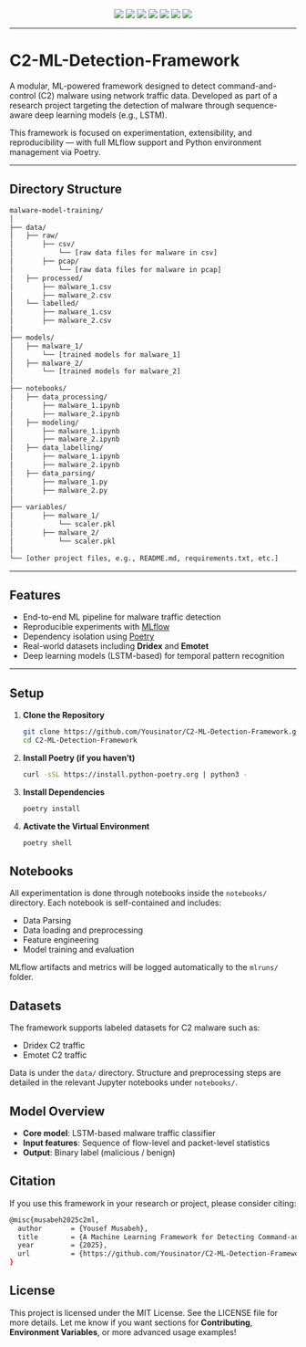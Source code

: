 <p align="center">
  <img src="https://img.shields.io/badge/Python-3.10+-blue?style=for-the-badge&logo=python" />
  <img src="https://img.shields.io/badge/License-MIT-green?style=for-the-badge" />
  <img src="https://img.shields.io/badge/Build-Passing-brightgreen?style=for-the-badge" />
  <img src="https://img.shields.io/badge/Framework-PyTorch-red?style=for-the-badge&logo=pytorch" />
  <img src="https://img.shields.io/badge/Package_Manager-Poetry-8c52ff?style=for-the-badge&logo=python" />
  <img src="https://img.shields.io/badge/Tracking-MLflow-orange?style=for-the-badge" />
  <img src="https://img.shields.io/github/last-commit/Yousinator/C2-ML-Detection-Framework?style=for-the-badge" />
</p>

---

# C2-ML-Detection-Framework

A modular, ML-powered framework designed to detect command-and-control (C2) malware using network traffic data. Developed as part of a research project targeting the detection of malware through sequence-aware deep learning models (e.g., LSTM).

This framework is focused on experimentation, extensibility, and reproducibility — with full MLflow support and Python environment management via Poetry.

---

## Directory Structure

```bash
malware-model-training/
│
├── data/
│   ├── raw/
│       ├── csv/
│           └── [raw data files for malware in csv]
│       ├── pcap/
│           └── [raw data files for malware in pcap]
│   ├── processed/
│       ├── malware_1.csv
│       ├── malware_2.csv
│   └── labelled/
│       ├── malware_1.csv
│       ├── malware_2.csv
│
├── models/
│   ├── malware_1/
│       └── [trained models for malware_1]
│   ├── malware_2/
│       └── [trained models for malware_2]
│
├── notebooks/
│   ├── data_processing/
│       ├── malware_1.ipynb
│       ├── malware_2.ipynb
│   ├── modeling/
│       ├── malware_1.ipynb
│       ├── malware_2.ipynb
│   ├── data_labelling/
│       ├── malware_1.ipynb
│       ├── malware_2.ipynb
│   ├── data_parsing/
│       ├── malware_1.py
│       ├── malware_2.py
│
├── variables/
│       ├── malware_1/
│           └── scaler.pkl
│       ├── malware_2/
│           └── scaler.pkl
│
└── [other project files, e.g., README.md, requirements.txt, etc.]
```

---

## Features

- End-to-end ML pipeline for malware traffic detection
- Reproducible experiments with [MLflow](https://mlflow.org/)
- Dependency isolation using [Poetry](https://python-poetry.org/)
- Real-world datasets including **Dridex** and **Emotet**
- Deep learning models (LSTM-based) for temporal pattern recognition

---

## Setup

1. **Clone the Repository**

   ```bash
   git clone https://github.com/Yousinator/C2-ML-Detection-Framework.git
   cd C2-ML-Detection-Framework
   ```

2. **Install Poetry (if you haven’t)**

   ```bash
   curl -sSL https://install.python-poetry.org | python3 -

   ```

3. **Install Dependencies**

   ```bash
   poetry install

   ```

4. **Activate the Virtual Environment**

   ```bash
   poetry shell

   ```

## Notebooks

All experimentation is done through notebooks inside the `notebooks/` directory. Each notebook is self-contained and includes:

- Data Parsing
- Data loading and preprocessing
- Feature engineering
- Model training and evaluation

MLflow artifacts and metrics will be logged automatically to the `mlruns/` folder.

## Datasets

The framework supports labeled datasets for C2 malware such as:

- Dridex C2 traffic
- Emotet C2 traffic

Data is under the `data/` directory. Structure and preprocessing steps are detailed in the relevant Jupyter notebooks under `notebooks/`.

## Model Overview

- **Core model**: LSTM-based malware traffic classifier
- **Input features**: Sequence of flow-level and packet-level statistics
- **Output**: Binary label (malicious / benign)

## Citation

If you use this framework in your research or project, please consider citing:

```bash
@misc{musabeh2025c2ml,
  author       = {Yousef Musabeh},
  title        = {A Machine Learning Framework for Detecting Command-and-Control Malware via Network Behavior},
  year         = {2025},
  url          = {https://github.com/Yousinator/C2-ML-Detection-Framework}
}
```

## License

This project is licensed under the MIT License. See the LICENSE file for more details.
Let me know if you want sections for **Contributing**, **Environment Variables**, or more advanced usage examples!
